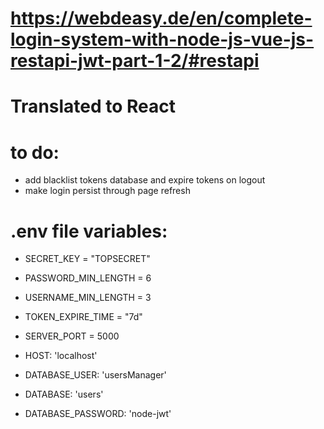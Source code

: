 # https://webdeasy.de/en/complete-login-system-with-node-js-vue-js-restapi-jwt-part-1-2/#restapi

# Translated to React

# to do:

- add blacklist tokens database and expire tokens on logout
- make login persist through page refresh

# .env file variables:

- SECRET_KEY = "TOPSECRET"
- PASSWORD_MIN_LENGTH = 6
- USERNAME_MIN_LENGTH = 3
- TOKEN_EXPIRE_TIME = "7d"

- SERVER_PORT = 5000
- HOST: 'localhost'
- DATABASE_USER: 'usersManager'
- DATABASE: 'users'
- DATABASE_PASSWORD: 'node-jwt'
